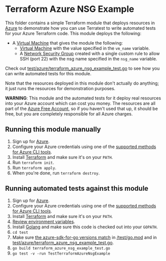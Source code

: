 # Terraform Azure NSG Example

This folder contains a simple Terraform module that deploys resources in [Azure](https://azure.microsoft.com/) to demonstrate how you can use Terratest to write automated tests for your Azure Terraform code. This module deploys the following:

* A [Virtual Machine](https://azure.microsoft.com/en-us/services/virtual-machines/) that gives the module the following:
    * [Virtual Machine](https://docs.microsoft.com/en-us/azure/virtual-machines/) with the value specified in the `vm_name` variable.
    * A [Network Security Group](https://docs.microsoft.com/en-us/azure/virtual-network/network-security-groups-overview) created with a single custom rule to allow SSH (port 22) with the nsg name specified in the `nsg_name` variable.

Check out [test/azure/terraform_azure_nsg_example_test.go](/test/azure/terraform_azure_nsg_example_test.go) to see how you can write
automated tests for this module.

Note that the resources deployed in this module don't actually do anything; it just runs the resources for
demonstration purposes.

**WARNING**: This module and the automated tests for it deploy real resources into your Azure account which can cost you
money. The resources are all part of the [Azure Free Account](https://azure.microsoft.com/en-us/free/), so if you haven't used that up,
it should be free, but you are completely responsible for all Azure charges.

## Running this module manually

1. Sign up for [Azure](https://azure.microsoft.com/).
1. Configure your Azure credentials using one of the [supported methods for Azure CLI
   tools](https://docs.microsoft.com/en-us/cli/azure/azure-cli-configuration?view=azure-cli-latest).
1. Install [Terraform](https://www.terraform.io/) and make sure it's on your `PATH`.
1. Run `terraform init`.
1. Run `terraform apply`.
1. When you're done, run `terraform destroy`.

## Running automated tests against this module

1. Sign up for [Azure](https://azure.microsoft.com/).
1. Configure your Azure credentials using one of the [supported methods for Azure CLI
   tools](https://docs.microsoft.com/en-us/cli/azure/azure-cli-configuration?view=azure-cli-latest).
1. Install [Terraform](https://www.terraform.io/) and make sure it's on your `PATH`.
1. [Review environment variables](#review-environment-variables).
1. Install [Golang](https://golang.org/) and make sure this code is checked out into your `GOPATH`.
1. `cd test`
1. Make sure [the azure-sdk-for-go versions match](#check-go-dependencies) in [/test/go.mod](/test/go.mod) and in [test/azure/terraform_azure_nsg_example_test.go](/test/terraform_azure_nsg_example_test.go).
1. `go build terraform_azure_nsg_example_test.go`
1. `go test -v -run TestTerraformAzureNsgExample`